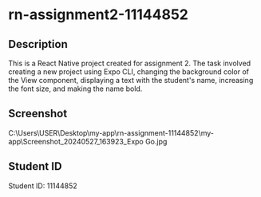 # rn-assignment2-11144852

## Description
This is a React Native project created for assignment 2. The task involved creating a new project using Expo CLI, changing the background color of the View component, displaying a text with the student's name, increasing the font size, and making the name bold.

## Screenshot
C:\Users\USER\Desktop\my-app\rn-assignment-11144852\my-app\Screenshot_20240527_163923_Expo Go.jpg
## Student ID
 Student ID: 11144852 